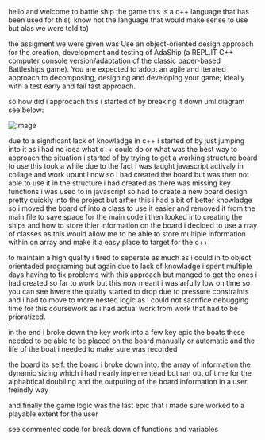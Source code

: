 hello and welcome to battle ship the game this is a c++ language that has 
been used for this(i know not the language that would make sense to use but alas we were told to)

the assigment we were given was 
Use an object-oriented design approach for the creation, development and testing of AdaShip (a REPL.IT C++
computer console version/adaptation of the classic paper-based Battleships game).
You are expected to adopt an agile and iterated approach to decomposing, designing and developing your
game; ideally with a test early and fail fast approach.

so how did i approcach this 
i started of by breaking it down uml diagram see below:


![image](https://user-images.githubusercontent.com/31471373/113881124-0ba1e980-97b4-11eb-9bbe-6fa31c648371.png)









due to a significant lack of knowladge in c++ i started of by just jumping into it as i had no idea what c++ could do or what was the best way to approach the situation i started of by trying to get a working structure board to use this took a while due to the fact i was taught javascript activaly in collage and work upuntil now so i had created the board but was then not able to use it in the structure i had created as there was missing key functions i was used to in javascript so had to create a new board design pretty quickly into the project but arfter this i had a bit of better knowladge so i moved the board of into a class to use it easier and removed it from the main file to save space for the main code i then looked into creating the ships and how to store thier information on the board i decided to use a rray of classes as this would allow me to be able to store multiple information within on array and make it a easy place to target for the c++.

to maintain a high quality i tired to seperate as much as i could in to object orientaded programing but again due to lack of knowladge i spent multiple days having to fix problems with this approach but manged to get the ones i had created so far to work but this now meant i was arfully low on time so you can see hwere the qulaity started to drop due to pressure constraints and i had to move to more nested logic as i could not sacrifice debugging time for this coursework as i had actual work from work that had to be prioratized.

in the end i broke down the key work into a few key epic 
the boats 
these needed to be able to be placed on the board manually or automatic 
and the life of the boat i needed to make sure was recorded 

the board its self:
the board i broke down into:
the array of information
the dynamic sizing which i had nearly inplementead but ran out of time for the alphabtical doubiling 
and the outputing of the board information in a user freindly way 

and finally the game logic was the last epic that i made sure worked to a playable extent for the user


see commented code for break down of functions and variables 
